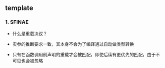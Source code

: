 ## template

### 1. SFINAE
* 什么是重载决议？

* 实参的推断要求一致，其本身不会为了编译通过自动做类型转换
* 只有在函数调用前声明的重载才会被匹配，即使后续有更优先的匹配，由于不可见也会被忽略